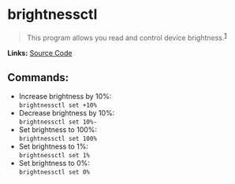 # brightnessctl

> This program allows you read and control device brightness.<sup>[1][desc]</sup>

**Links:** [Source Code][code]

## Commands:

- Increase brightness by 10%:\
  `brightnessctl set +10%`
- Decrease brightness by 10%:\
  `brightnessctl set 10%-`
- Set brightness to 100%:\
  `brightnessctl set 100%`
- Set brightness to 1%:\
  `brightnessctl set 1%`
- Set brightness to 0%:\
  `brightnessctl set 0%`

[desc]: https://github.com/Hummer12007/brightnessctl
[code]: https://github.com/Hummer12007/brightnessctl
